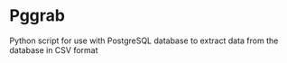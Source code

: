 # Pggrab
Python script for use with PostgreSQL database to extract data from the database in CSV format
